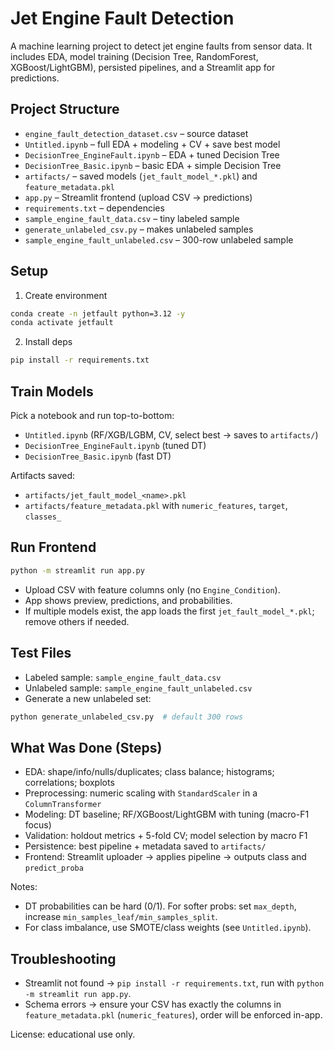 # Jet Engine Fault Detection

A machine learning project to detect jet engine faults from sensor data. It includes EDA, model training (Decision Tree, RandomForest, XGBoost/LightGBM), persisted pipelines, and a Streamlit app for predictions.

## Project Structure
- `engine_fault_detection_dataset.csv` – source dataset
- `Untitled.ipynb` – full EDA + modeling + CV + save best model
- `DecisionTree_EngineFault.ipynb` – EDA + tuned Decision Tree
- `DecisionTree_Basic.ipynb` – basic EDA + simple Decision Tree
- `artifacts/` – saved models (`jet_fault_model_*.pkl`) and `feature_metadata.pkl`
- `app.py` – Streamlit frontend (upload CSV → predictions)
- `requirements.txt` – dependencies
- `sample_engine_fault_data.csv` – tiny labeled sample
- `generate_unlabeled_csv.py` – makes unlabeled samples
- `sample_engine_fault_unlabeled.csv` – 300-row unlabeled sample

## Setup
1) Create environment
```bash
conda create -n jetfault python=3.12 -y
conda activate jetfault
```
2) Install deps
```bash
pip install -r requirements.txt
```

## Train Models
Pick a notebook and run top-to-bottom:
- `Untitled.ipynb` (RF/XGB/LGBM, CV, select best → saves to `artifacts/`)
- `DecisionTree_EngineFault.ipynb` (tuned DT)
- `DecisionTree_Basic.ipynb` (fast DT)

Artifacts saved:
- `artifacts/jet_fault_model_<name>.pkl`
- `artifacts/feature_metadata.pkl` with `numeric_features`, `target`, `classes_`

## Run Frontend
```bash
python -m streamlit run app.py
```
- Upload CSV with feature columns only (no `Engine_Condition`).
- App shows preview, predictions, and probabilities.
- If multiple models exist, the app loads the first `jet_fault_model_*.pkl`; remove others if needed.

## Test Files
- Labeled sample: `sample_engine_fault_data.csv`
- Unlabeled sample: `sample_engine_fault_unlabeled.csv`
- Generate a new unlabeled set:
```bash
python generate_unlabeled_csv.py  # default 300 rows
```

## What Was Done (Steps)
- EDA: shape/info/nulls/duplicates; class balance; histograms; correlations; boxplots
- Preprocessing: numeric scaling with `StandardScaler` in a `ColumnTransformer`
- Modeling: DT baseline; RF/XGBoost/LightGBM with tuning (macro-F1 focus)
- Validation: holdout metrics + 5-fold CV; model selection by macro F1
- Persistence: best pipeline + metadata saved to `artifacts/`
- Frontend: Streamlit uploader → applies pipeline → outputs class and `predict_proba`

Notes:
- DT probabilities can be hard (0/1). For softer probs: set `max_depth`, increase `min_samples_leaf/min_samples_split`.
- For class imbalance, use SMOTE/class weights (see `Untitled.ipynb`).

## Troubleshooting
- Streamlit not found → `pip install -r requirements.txt`, run with `python -m streamlit run app.py`.
- Schema errors → ensure your CSV has exactly the columns in `feature_metadata.pkl` (`numeric_features`), order will be enforced in-app.

License: educational use only.
